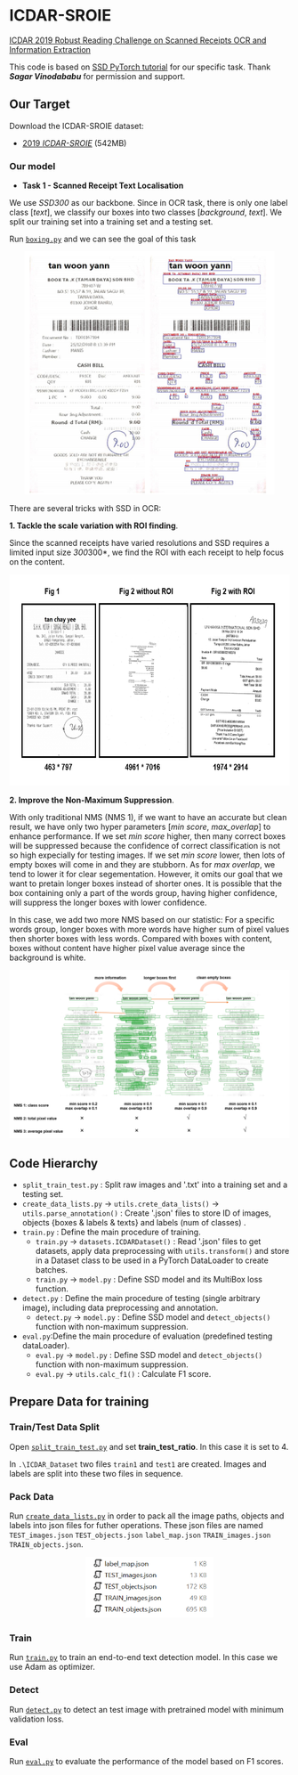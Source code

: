 # ICDAR-SROIE

[ICDAR 2019 Robust Reading Challenge on Scanned Receipts OCR and Information Extraction](http://rrc.cvc.uab.es/?ch=13)

This code is based on [SSD PyTorch tutorial](https://github.com/sgrvinod/a-PyTorch-Tutorial-to-Object-Detection) for our specific task. Thank ***Sagar Vinodababu*** for permission and support.

## Our Target

Download the ICDAR-SROIE dataset:
- [2019 _ICDAR-SROIE_](https://pan.baidu.com/s/1a57eKCSq8SV8Njz8-jO4Ww#list/path=%2FSROIE2019&parentPath=%2F) (542MB)

### Our model
- **Task 1 - Scanned Receipt Text Localisation**

We use *SSD300* as our backbone. Since in OCR task, there is only one label class \[*text*\], we classify our boxes into two classes \[*background*, *text*\]. We split our training set into a training set and a testing set. 




Run [`boxing.py`](https://github.com/Michael-Xiu/ICDAR-SROIE/blob/master/src/boxing.py) and we can see the goal of this task

<div align=center><img src="./img/boxing.PNG" width="450" height="436"/></div>




There are several tricks with SSD in OCR:

**1. Tackle the scale variation with ROI finding**. 

Since the scanned receipts have varied resolutions and SSD requires a limited input size *300*300*, we find the ROI with each receipt to help focus on the content.

<div align=center><img src="./img/ROI.PNG" width="625" height="380"/></div>



**2. Improve the Non-Maximum Suppression**. 

With only traditional NMS (NMS 1), if we want to have an accurate but clean result, we have only two hyper parameters [*min score*, *max_overlap*] to enhance performance. If we set *min score* higher, then many correct boxes will be suppressed because the confidence of correct classification is not so high expecially for testing images. If we set *min score* lower, then lots of empty boxes will come in and they are stubborn. As for *max overlap*, we tend to lower it for clear segementation. However, it omits our goal that we want to pretain longer boxes instead of shorter ones. It is possible that the box containing only a part of the words group, having higher confidence, will suppress the longer boxes with lower confidence. 

In this case, we add two more NMS based on our statistic: For a specific words group, longer boxes with more words have higher sum of pixel values then shorter boxes with less words. Compared with boxes with content, boxes without content have higher pixel value average since the background is white.

<div align=center><img src="./img/NMS.PNG" /></div>



## Code Hierarchy
- `split_train_test.py` : Split raw images and '.txt' into a training set and a testing set.
- `create_data_lists.py` -> `utils.crete_data_lists()` -> `utils.parse_annotation()` :  Create '.json' files to store ID of images, objects {boxes & labels & texts} and labels (num of classes) . 
- `train.py` : Define the main procedure of training.
  - `train.py` -> `datasets.ICDARDataset()` : Read '.json' files to get datasets, apply data preprocessing with `utils.transform()` and store in a Dataset class to be used in a PyTorch DataLoader to create batches.
  - `train.py` -> `model.py` : Define SSD model and its MultiBox loss function.
- `detect.py` : Define the main procedure of testing (single arbitrary image), including data preprocessing and annotation.
  - `detect.py` -> `model.py` : Define SSD model and `detect_objects()` function with non-maximum suppression.
- `eval.py`:Define the main procedure of evaluation (predefined testing dataLoader).
  - `eval.py` -> `model.py` : Define SSD model and `detect_objects()` function with non-maximum suppression.
  - `eval.py` -> `utils.calc_f1()` : Calculate F1 score.
  


## Prepare Data for training

### Train/Test Data Split 
Open [`split_train_test.py`](https://github.com/Michael-Xiu/ICDAR-SROIE/blob/master/src/split_train_test.py) and set **train_test_ratio**. In this case it is set to 4.

In `.\ICDAR_Dataset` two files `train1` and `test1` are created. Images and labels are split into these two files in sequence.

### Pack Data
Run [`create_data_lists.py`](https://github.com/Michael-Xiu/ICDAR-SROIE/blob/master/src/create_data_lists.py) in order to pack all the image paths, objects and labels into json files for futher operations. These json files are named `TEST_images.json` `TEST_objects.json` `label_map.json` `TRAIN_images.json` `TRAIN_objects.json`.

<div align=center><img src="./img/json_list.PNG" width="230" height="110"/></div>

### Train
Run [`train.py`](https://github.com/Michael-Xiu/ICDAR-SROIE/blob/master/src/train.py) to train an end-to-end text detection model. In this case we use Adam as optimizer.

### Detect
Run [`detect.py`](https://github.com/Michael-Xiu/ICDAR-SROIE/blob/master/src/detect.py) to detect an test image with pretrained model with minimum validation loss. 

### Eval
Run [`eval.py`](https://github.com/Michael-Xiu/ICDAR-SROIE/blob/master/src/eval.py) to evaluate the performance of the model based on F1 scores.
